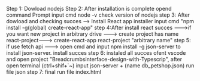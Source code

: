 Step 1: Dowload nodejs
Step 2: After installation is complete opend command Prompt input cmd node -v check version of nodejs 
step 3: After dowload and checking succes --> Install React app installer input cmd "npm install -g(global) create-react-app"
step 4:After install react succes --->if you want new project in arbitrary drive ---> create project has name react-project---> create-react-app react-project "arbitrary name"
step 5: if use fetch api ---> open cmd and input  npm install -g json-server to install json-server. install succes
step 6: instaled all succes ofent vscode and open project "Breadcrumbsinterface-design-with-Typescrip", after open terminal (ctrl+shif+`~) input json-server + (name db_petshop.json) run file json
step 7: final run file index.html
